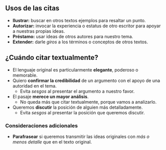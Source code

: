 ## Usos de las citas

- **Ilustrar:** buscar en otros textos ejemplos para resaltar un punto.
- **Autorizar:** invocar la experiencia o estatus de otro escritor para apoyar a nuestras propias ideas.
- **Préstamo:** usar ideas de otros autores para nuestro tema.
- **Extender:** darle *giros* a los términos o conceptos de otros textos.

## ¿Cuándo citar textualmente?

- El lenguaje original es particularmente **elegante**, poderoso o memorable.
- Quiero **confirmar la credibilidad** de un argumento con el apoyo de una autoridad en el tema.
	- Evita *sesgos* al presentar el argumento a nuestro favor.
- El pasaje **merece un mayor análisis**.
	- No queda más que citar textualmente, porque vamos a analizarlo.
- Queremos **discutir** la posición de alguien más detalladamente.
	- Evita *sesgos* al presentar la posición que queremos discutir.

### Consideraciones adicionales

- **Parafrasear** si queremos transmitir las ideas originales con *más o menos detalle* que en el texto original.
